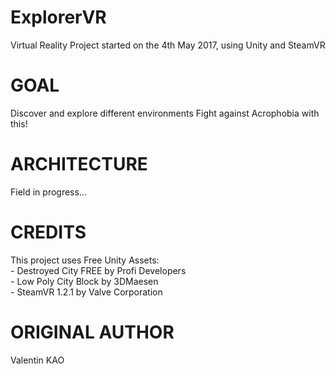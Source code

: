 # ExplorerVR
Virtual Reality Project started on the 4th May 2017, using Unity and SteamVR

# GOAL
Discover and explore different environments
Fight against Acrophobia with this!

# ARCHITECTURE
Field in progress... 

# CREDITS
This project uses Free Unity Assets:  
	- Destroyed City FREE by Profi Developers  
	- Low Poly City Block by 3DMaesen  
	- SteamVR 1.2.1 by Valve Corporation   

# ORIGINAL AUTHOR
Valentin KAO
